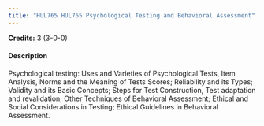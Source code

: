 ```yaml
---
title: "HUL765 HUL765 Psychological Testing and Behavioral Assessment"
---
```

**Credits:** 3 (3-0-0)

#### Description
Psychological testing: Uses and Varieties of Psychological Tests, Item Analysis, Norms and the Meaning of Tests Scores; Reliability and its Types; Validity and its Basic Concepts; Steps for Test Construction, Test adaptation and revalidation; Other Techniques of Behavioral Assessment; Ethical and Social Considerations in Testing; Ethical Guidelines in Behavioral Assessment.